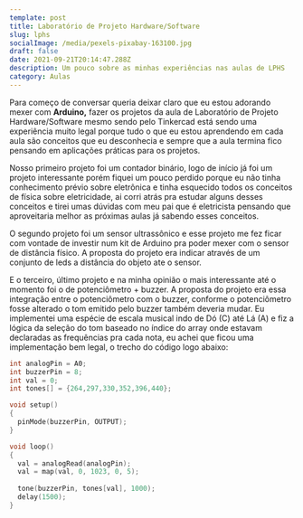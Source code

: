 ```yaml
---
template: post
title: Laboratório de Projeto Hardware/Software
slug: lphs
socialImage: /media/pexels-pixabay-163100.jpg
draft: false
date: 2021-09-21T20:14:47.288Z
description: Um pouco sobre as minhas experiências nas aulas de LPHS
category: Aulas
---
```

Para começo de conversar queria deixar claro que eu estou adorando mexer com **Arduino,** fazer os projetos da aula de Laboratório de Projeto Hardware/Software mesmo sendo pelo Tinkercad está sendo uma experiência muito legal porque tudo o que eu estou aprendendo em cada aula são conceitos que eu desconhecia e sempre que a aula termina fico pensando em aplicações práticas para os projetos.

Nosso primeiro projeto foi um contador binário, logo de início já foi um projeto interessante porém fiquei um pouco perdido porque eu não tinha conhecimento prévio sobre eletrônica e tinha esquecido todos os conceitos de física sobre eletricidade, ai corri atrás pra estudar alguns desses conceitos e tirei umas dúvidas com meu pai que é eletricista pensando que aproveitaria melhor as próximas aulas já sabendo esses conceitos.

O segundo projeto foi um sensor ultrassônico e esse projeto me fez ficar com vontade de investir num kit de Arduino pra poder mexer com o sensor de distância físico. A proposta do projeto era indicar através de um conjunto de leds a distância do objeto ate o sensor.

E o terceiro, último projeto e na minha opinião o mais interessante até o momento foi o de potenciômetro + buzzer. A proposta do projeto era essa integração entre o potenciômetro com o buzzer, conforme o potenciômetro fosse alterado o tom emitido pelo buzzer também deveria mudar. Eu implementei uma espécie de escala musical indo de Dó (C) até Lá (A) e fiz a lógica da seleção do tom baseado no índice do array onde estavam declaradas as frequências pra cada nota, eu achei que ficou uma implementação bem legal, o trecho do código logo abaixo:

```c
int analogPin = A0;
int buzzerPin = 8;
int val = 0;
int tones[] = {264,297,330,352,396,440};

void setup()
{
  pinMode(buzzerPin, OUTPUT);
}

void loop()
{ 
  val = analogRead(analogPin);
  val = map(val, 0, 1023, 0, 5);
  
  tone(buzzerPin, tones[val], 1000);
  delay(1500);
}
```